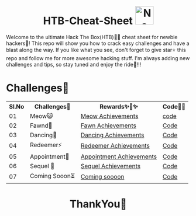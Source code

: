<h1 align="center">HTB-Cheat-Sheet <img src="https://yt3.googleusercontent.com/ytc/AIdro_m8hs3PB35QV1toC1BNAoHVVDCKocacvWy7AD_wTg=s900-c-k-c0x00ffffff-no-rj" width="50px" alt="No image">  </h1>

Welcome to the ultimate Hack The Box(HTB)🧑‍💻 cheat sheet for newbie hackers🥷! This repo will show you how to crack easy challenges and have a blast along the way. If you like what you see, don't forget to give star⭐ this repo and follow me for more awesome hacking stuff. I'm always adding new challenges and tips, so stay tuned and enjoy the ride🤩!!!

# Challenges🎯

<table>

<tr>
<th>Sl.No</th>
<th>Challenges🎯</th>
<th>Rewards✨🎉✨</th>
<th>Code🧑‍💻</th>
</tr>

<tr>
<td>01</td>
<td>Meow😺</td>
<td><a href="https://www.hackthebox.com/achievement/machine/1868506/394">Meow Achievements</a></td>
<td><a href="https://github.com/theNareshofficial/HTB-Cheat-Sheet/blob/main/challenges/Meow.md">code</a></td>
</tr>

<tr>
<td>02</td>
<td>Fawnd🦌</td>
<td><a href="https://www.hackthebox.com/achievement/machine/1868506/393">Fawn Achievements</a></td>
<td><a href="https://github.com/theNareshofficial/HTB-Cheat-Sheet/blob/main/challenges/Fawn.md">Code</a></td>
</tr>


<tr>
<td>03</td>
<td>Dancing💃</td>
<td><a href="https://www.hackthebox.com/achievement/machine/1868506/395">Dancing Achievements</a></td>
<td><a href="https://github.com/theNareshofficial/HTB-Cheat-Sheet/blob/main/challenges/Dancing.md">Code</a></td>
</tr>


<tr>
<td>04</td>
<td>Redeemer⚡</td>
<td><a href="#">Redeemer Achievements</a></td>
<td><a href="https://github.com/theNareshofficial/HTB-Cheat-Sheet/blob/main/challenges/Redeemer.md">Code</a></td>
</tr>


<tr>
<td>05</td>
<td>Appointment🔔</td>
<td><a href="#">Appointment Achievements</a></td>
<td><a href="https://github.com/theNareshofficial/HTB-Cheat-Sheet/blob/main/challenges/Appointment.md">Code</a></td>
</tr>

<tr>
<td>06</td>
<td>Sequel 🏦</td>
<td><a href="#">Sequel Achievements</a></td>
<td><a href="https://github.com/theNareshofficial/HTB-Cheat-Sheet/blob/main/challenges/Sequel.md">Code</a></td>
</tr>


<tr>
<td>07</td>
<td>Coming Sooon⏳</td>
<td><a href="#">Coming soooon</a></td>
<td><a href="#">Code</a></td>
</tr>

</table>

<h1 align="center">ThankYou🎉</h1>